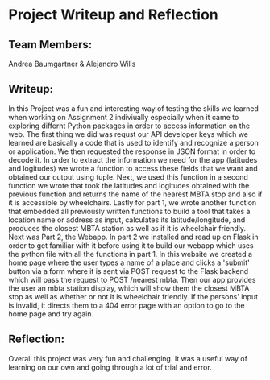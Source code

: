 # **Project Writeup and Reflection**
## **Team Members:** 
Andrea Baumgartner & Alejandro Wills 

## **Writeup:**
In this Project was a fun and interesting way of testing the skills we learned when working on Assignment 2 indiviually especially when it came to exploring differnt Python packages in order to access information on the web. The first thing we did was requst our API developer keys which we learned are basically a code that is used to identify and recognize a person or application. We then requested the response in JSON format in order to decode it. In order to extract the information we need for the app (latitudes and logitudes) we wrote a function to access these fields that we want and obtained our output using tuple. Next, we used this function in a second function we wrote that took the latitudes and logitudes obtained with the previous function and returns the name of the nearest MBTA stop and also if it is accessible by wheelchairs. Lastly for part 1, we wrote another function that embedded all previously written functions to build a tool that takes a location name or address as input, calculates its latitude/longitude, and produces the closest MBTA station as well as if it is wheelchair friendly. Next was Part 2, the Webapp. In part 2 we installed and read up on Flask in order to get familiar with it before using it to build our webapp which uses the python file with all the functions in part 1. In this website we created a home page where the user types a name of a place and clicks a 'submit' button via a form where it is sent via POST request to the Flask backend which will pass the request to POST /nearest mbta. Then our app provides the user an mbta station display, which will show them the closest MBTA stop as well as whether or not it is wheelchair friendly. If the persons' input is invalid, it directs them to a 404 error page with an option to go to the home page and try again. 


## **Reflection:**
Overall this project was very fun and challenging. It was a useful way of learning on our own and going through a lot of trial and error. 